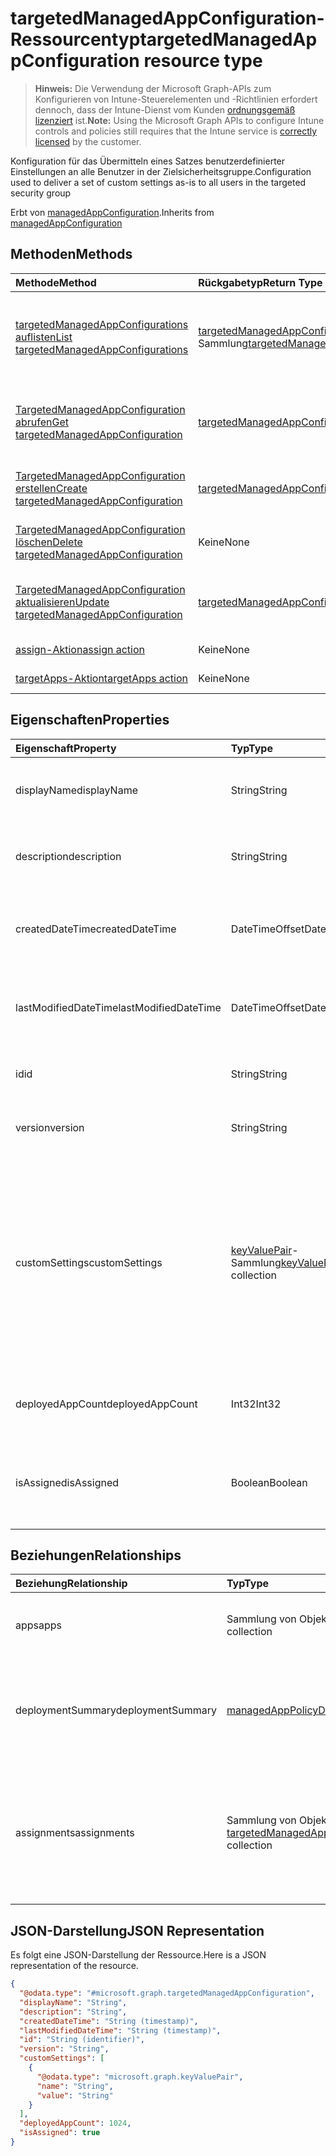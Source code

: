 # <a name="targetedmanagedappconfiguration-resource-type"></a><span data-ttu-id="175d2-101">targetedManagedAppConfiguration-Ressourcentyp</span><span class="sxs-lookup"><span data-stu-id="175d2-101">targetedManagedAppConfiguration resource type</span></span>

> <span data-ttu-id="175d2-102">**Hinweis:** Die Verwendung der Microsoft Graph-APIs zum Konfigurieren von Intune-Steuerelementen und -Richtlinien erfordert dennoch, dass der Intune-Dienst vom Kunden [ordnungsgemäß lizenziert](https://go.microsoft.com/fwlink/?linkid=839381) ist.</span><span class="sxs-lookup"><span data-stu-id="175d2-102">**Note:** Using the Microsoft Graph APIs to configure Intune controls and policies still requires that the Intune service is [correctly licensed](https://go.microsoft.com/fwlink/?linkid=839381) by the customer.</span></span>

<span data-ttu-id="175d2-103">Konfiguration für das Übermitteln eines Satzes benutzerdefinierter Einstellungen an alle Benutzer in der Zielsicherheitsgruppe.</span><span class="sxs-lookup"><span data-stu-id="175d2-103">Configuration used to deliver a set of custom settings as-is to all users in the targeted security group</span></span>

<span data-ttu-id="175d2-104">Erbt von [managedAppConfiguration](../resources/intune_mam_managedappconfiguration.md).</span><span class="sxs-lookup"><span data-stu-id="175d2-104">Inherits from [managedAppConfiguration](../resources/intune_mam_managedappconfiguration.md)</span></span>

## <a name="methods"></a><span data-ttu-id="175d2-105">Methoden</span><span class="sxs-lookup"><span data-stu-id="175d2-105">Methods</span></span>
|<span data-ttu-id="175d2-106">Methode</span><span class="sxs-lookup"><span data-stu-id="175d2-106">Method</span></span>|<span data-ttu-id="175d2-107">Rückgabetyp</span><span class="sxs-lookup"><span data-stu-id="175d2-107">Return Type</span></span>|<span data-ttu-id="175d2-108">Beschreibung</span><span class="sxs-lookup"><span data-stu-id="175d2-108">Description</span></span>|
|:---|:---|:---|
|[<span data-ttu-id="175d2-109">targetedManagedAppConfigurations auflisten</span><span class="sxs-lookup"><span data-stu-id="175d2-109">List targetedManagedAppConfigurations</span></span>](../api/intune_mam_targetedmanagedappconfiguration_list.md)|<span data-ttu-id="175d2-110">[targetedManagedAppConfiguration](../resources/intune_mam_targetedmanagedappconfiguration.md)-Sammlung</span><span class="sxs-lookup"><span data-stu-id="175d2-110">[targetedManagedAppConfiguration](../resources/intune_mam_targetedmanagedappconfiguration.md) collection</span></span>|<span data-ttu-id="175d2-111">Auflisten von Eigenschaften und Beziehungen der [targetedManagedAppConfiguration](../resources/intune_mam_targetedmanagedappconfiguration.md)-Objekte.</span><span class="sxs-lookup"><span data-stu-id="175d2-111">List properties and relationships of the [targetedManagedAppConfiguration](../resources/intune_mam_targetedmanagedappconfiguration.md) objects.</span></span>|
|[<span data-ttu-id="175d2-112">TargetedManagedAppConfiguration abrufen</span><span class="sxs-lookup"><span data-stu-id="175d2-112">Get targetedManagedAppConfiguration</span></span>](../api/intune_mam_targetedmanagedappconfiguration_get.md)|[<span data-ttu-id="175d2-113">targetedManagedAppConfiguration</span><span class="sxs-lookup"><span data-stu-id="175d2-113">targetedManagedAppConfiguration</span></span>](../resources/intune_mam_targetedmanagedappconfiguration.md)|<span data-ttu-id="175d2-114">Lesen von Eigenschaften und Beziehungen des [targetedManagedAppConfiguration](../resources/intune_mam_targetedmanagedappconfiguration.md)-Objekts.</span><span class="sxs-lookup"><span data-stu-id="175d2-114">Read properties and relationships of [plannerPlanDetails](../resources/intune_mam_targetedmanagedappconfiguration.md) object.</span></span>|
|[<span data-ttu-id="175d2-115">TargetedManagedAppConfiguration erstellen</span><span class="sxs-lookup"><span data-stu-id="175d2-115">Create targetedManagedAppConfiguration</span></span>](../api/intune_mam_targetedmanagedappconfiguration_create.md)|[<span data-ttu-id="175d2-116">targetedManagedAppConfiguration</span><span class="sxs-lookup"><span data-stu-id="175d2-116">targetedManagedAppConfiguration</span></span>](../resources/intune_mam_targetedmanagedappconfiguration.md)|<span data-ttu-id="175d2-117">Erstellen eines neuen [targetedManagedAppConfiguration](../resources/intune_mam_targetedmanagedappconfiguration.md)-Objekts.</span><span class="sxs-lookup"><span data-stu-id="175d2-117">Create a new [plannerBucket](../resources/intune_mam_targetedmanagedappconfiguration.md) object.</span></span>|
|[<span data-ttu-id="175d2-118">TargetedManagedAppConfiguration löschen</span><span class="sxs-lookup"><span data-stu-id="175d2-118">Delete targetedManagedAppConfiguration</span></span>](../api/intune_mam_targetedmanagedappconfiguration_delete.md)|<span data-ttu-id="175d2-119">Keine</span><span class="sxs-lookup"><span data-stu-id="175d2-119">None</span></span>|<span data-ttu-id="175d2-120">Löscht ein [targetedManagedAppConfiguration](../resources/intune_mam_targetedmanagedappconfiguration.md)-Objekt.</span><span class="sxs-lookup"><span data-stu-id="175d2-120">Deletes a [targetedManagedAppConfiguration](../resources/intune_mam_targetedmanagedappconfiguration.md).</span></span>|
|[<span data-ttu-id="175d2-121">TargetedManagedAppConfiguration aktualisieren</span><span class="sxs-lookup"><span data-stu-id="175d2-121">Update targetedManagedAppConfiguration</span></span>](../api/intune_mam_targetedmanagedappconfiguration_update.md)|[<span data-ttu-id="175d2-122">targetedManagedAppConfiguration</span><span class="sxs-lookup"><span data-stu-id="175d2-122">targetedManagedAppConfiguration</span></span>](../resources/intune_mam_targetedmanagedappconfiguration.md)|<span data-ttu-id="175d2-123">Aktualisieren der Eigenschaften eines [targetedManagedAppConfiguration](../resources/intune_mam_targetedmanagedappconfiguration.md)- Objekts.</span><span class="sxs-lookup"><span data-stu-id="175d2-123">Update the properties of a [calendar](../resources/intune_mam_targetedmanagedappconfiguration.md) object.</span></span>|
|[<span data-ttu-id="175d2-124">assign-Aktion</span><span class="sxs-lookup"><span data-stu-id="175d2-124">assign action</span></span>](../api/intune_mam_targetedmanagedappconfiguration_assign.md)|<span data-ttu-id="175d2-125">Keine</span><span class="sxs-lookup"><span data-stu-id="175d2-125">None</span></span>|<span data-ttu-id="175d2-126">Noch nicht dokumentiert</span><span class="sxs-lookup"><span data-stu-id="175d2-126">Not yet documented</span></span>|
|[<span data-ttu-id="175d2-127">targetApps-Aktion</span><span class="sxs-lookup"><span data-stu-id="175d2-127">targetApps action</span></span>](../api/intune_mam_targetedmanagedappconfiguration_targetapps.md)|<span data-ttu-id="175d2-128">Keine</span><span class="sxs-lookup"><span data-stu-id="175d2-128">None</span></span>|<span data-ttu-id="175d2-129">Noch nicht dokumentiert</span><span class="sxs-lookup"><span data-stu-id="175d2-129">Not yet documented</span></span>|

## <a name="properties"></a><span data-ttu-id="175d2-130">Eigenschaften</span><span class="sxs-lookup"><span data-stu-id="175d2-130">Properties</span></span>
|<span data-ttu-id="175d2-131">Eigenschaft</span><span class="sxs-lookup"><span data-stu-id="175d2-131">Property</span></span>|<span data-ttu-id="175d2-132">Typ</span><span class="sxs-lookup"><span data-stu-id="175d2-132">Type</span></span>|<span data-ttu-id="175d2-133">Beschreibung</span><span class="sxs-lookup"><span data-stu-id="175d2-133">Description</span></span>|
|:---|:---|:---|
|<span data-ttu-id="175d2-134">displayName</span><span class="sxs-lookup"><span data-stu-id="175d2-134">displayName</span></span>|<span data-ttu-id="175d2-135">String</span><span class="sxs-lookup"><span data-stu-id="175d2-135">String</span></span>|<span data-ttu-id="175d2-136">Anzeigename der Richtlinie.</span><span class="sxs-lookup"><span data-stu-id="175d2-136">Policy display name.</span></span> <span data-ttu-id="175d2-137">Geerbt von [managedAppPolicy](../resources/intune_mam_managedapppolicy.md).</span><span class="sxs-lookup"><span data-stu-id="175d2-137">Inherited from [managedAppPolicy](../resources/intune_mam_managedapppolicy.md)</span></span>|
|<span data-ttu-id="175d2-138">description</span><span class="sxs-lookup"><span data-stu-id="175d2-138">description</span></span>|<span data-ttu-id="175d2-139">String</span><span class="sxs-lookup"><span data-stu-id="175d2-139">String</span></span>|<span data-ttu-id="175d2-140">Beschreibung der Richtlinie.</span><span class="sxs-lookup"><span data-stu-id="175d2-140">The policy's description.</span></span> <span data-ttu-id="175d2-141">Geerbt von [managedAppPolicy](../resources/intune_mam_managedapppolicy.md).</span><span class="sxs-lookup"><span data-stu-id="175d2-141">Inherited from [managedAppPolicy](../resources/intune_mam_managedapppolicy.md)</span></span>|
|<span data-ttu-id="175d2-142">createdDateTime</span><span class="sxs-lookup"><span data-stu-id="175d2-142">createdDateTime</span></span>|<span data-ttu-id="175d2-143">DateTimeOffset</span><span class="sxs-lookup"><span data-stu-id="175d2-143">DateTimeOffset</span></span>|<span data-ttu-id="175d2-144">Datum und Uhrzeit der Erstellung der Richtlinie.</span><span class="sxs-lookup"><span data-stu-id="175d2-144">The date and time the group was created.</span></span> <span data-ttu-id="175d2-145">Geerbt von [managedAppPolicy](../resources/intune_mam_managedapppolicy.md).</span><span class="sxs-lookup"><span data-stu-id="175d2-145">Inherited from [managedAppPolicy](../resources/intune_mam_managedapppolicy.md)</span></span>|
|<span data-ttu-id="175d2-146">lastModifiedDateTime</span><span class="sxs-lookup"><span data-stu-id="175d2-146">lastModifiedDateTime</span></span>|<span data-ttu-id="175d2-147">DateTimeOffset</span><span class="sxs-lookup"><span data-stu-id="175d2-147">DateTimeOffset</span></span>|<span data-ttu-id="175d2-148">Datum und Uhrzeit der letzten Änderung der Richtlinie.</span><span class="sxs-lookup"><span data-stu-id="175d2-148">Last time the policy was modified.</span></span> <span data-ttu-id="175d2-149">Geerbt von [managedAppPolicy](../resources/intune_mam_managedapppolicy.md).</span><span class="sxs-lookup"><span data-stu-id="175d2-149">Inherited from [managedAppPolicy](../resources/intune_mam_managedapppolicy.md)</span></span>|
|<span data-ttu-id="175d2-150">id</span><span class="sxs-lookup"><span data-stu-id="175d2-150">id</span></span>|<span data-ttu-id="175d2-151">String</span><span class="sxs-lookup"><span data-stu-id="175d2-151">String</span></span>|<span data-ttu-id="175d2-152">Schlüssel der Entität.</span><span class="sxs-lookup"><span data-stu-id="175d2-152">Key of the setting.</span></span> <span data-ttu-id="175d2-153">Geerbt von [managedAppPolicy](../resources/intune_mam_managedapppolicy.md).</span><span class="sxs-lookup"><span data-stu-id="175d2-153">Inherited from [managedAppPolicy](../resources/intune_mam_managedapppolicy.md)</span></span>|
|<span data-ttu-id="175d2-154">version</span><span class="sxs-lookup"><span data-stu-id="175d2-154">version</span></span>|<span data-ttu-id="175d2-155">String</span><span class="sxs-lookup"><span data-stu-id="175d2-155">String</span></span>|<span data-ttu-id="175d2-156">Version der Entität.</span><span class="sxs-lookup"><span data-stu-id="175d2-156">Version of the entity.</span></span> <span data-ttu-id="175d2-157">Geerbt von [managedAppPolicy](../resources/intune_mam_managedapppolicy.md).</span><span class="sxs-lookup"><span data-stu-id="175d2-157">Inherited from [managedAppPolicy](../resources/intune_mam_managedapppolicy.md)</span></span>|
|<span data-ttu-id="175d2-158">customSettings</span><span class="sxs-lookup"><span data-stu-id="175d2-158">customSettings</span></span>|<span data-ttu-id="175d2-159">[keyValuePair](../resources/intune_mam_keyvaluepair.md)-Sammlung</span><span class="sxs-lookup"><span data-stu-id="175d2-159">[keyValuePair](../resources/intune_mam_keyvaluepair.md) collection</span></span>|<span data-ttu-id="175d2-160">Eine Gruppe von Paaren aus Schlüsselzeichenfolge und Wertzeichenfolge, die an Apps für Benutzer im Bereich der Konfiguration gesendet werden sollen, und zwar ohne Veränderungen durch den Dienst. Geerbt von [managedAppConfiguration](../resources/intune_mam_managedappconfiguration.md).</span><span class="sxs-lookup"><span data-stu-id="175d2-160">A set of string key and string value pairs to be sent to apps for users to whom the configuration is scoped, unalterned by this service Inherited from [managedAppConfiguration](../resources/intune_mam_managedappconfiguration.md)</span></span>|
|<span data-ttu-id="175d2-161">deployedAppCount</span><span class="sxs-lookup"><span data-stu-id="175d2-161">deployedAppCount</span></span>|<span data-ttu-id="175d2-162">Int32</span><span class="sxs-lookup"><span data-stu-id="175d2-162">Int32</span></span>|<span data-ttu-id="175d2-163">Anzahl der Apps, für die die aktuelle Richtlinie bereitgestellt wurde.</span><span class="sxs-lookup"><span data-stu-id="175d2-163">Count of apps to which the current policy is deployed.</span></span>|
|<span data-ttu-id="175d2-164">isAssigned</span><span class="sxs-lookup"><span data-stu-id="175d2-164">isAssigned</span></span>|<span data-ttu-id="175d2-165">Boolean</span><span class="sxs-lookup"><span data-stu-id="175d2-165">Boolean</span></span>|<span data-ttu-id="175d2-166">Gibt an, ob die Richtlinie für eine oder mehrere Einschlussgruppen bereitgestellt wurde.</span><span class="sxs-lookup"><span data-stu-id="175d2-166">Indicates if the policy is deployed to any inclusion groups or not.</span></span>|

## <a name="relationships"></a><span data-ttu-id="175d2-167">Beziehungen</span><span class="sxs-lookup"><span data-stu-id="175d2-167">Relationships</span></span>
|<span data-ttu-id="175d2-168">Beziehung</span><span class="sxs-lookup"><span data-stu-id="175d2-168">Relationship</span></span>|<span data-ttu-id="175d2-169">Typ</span><span class="sxs-lookup"><span data-stu-id="175d2-169">Type</span></span>|<span data-ttu-id="175d2-170">Beschreibung</span><span class="sxs-lookup"><span data-stu-id="175d2-170">Description</span></span>|
|:---|:---|:---|
|<span data-ttu-id="175d2-171">apps</span><span class="sxs-lookup"><span data-stu-id="175d2-171">apps</span></span>|<span data-ttu-id="175d2-172">Sammlung von Objekten des Typs [managedMobileApp](../resources/intune_mam_managedmobileapp.md)</span><span class="sxs-lookup"><span data-stu-id="175d2-172">[managedMobileApp](../resources/intune_mam_managedmobileapp.md) collection</span></span>|<span data-ttu-id="175d2-173">Liste der Apps, für die die Richtlinie bereitgestellt wurde</span><span class="sxs-lookup"><span data-stu-id="175d2-173">List of apps to which the policy is deployed.</span></span>|
|<span data-ttu-id="175d2-174">deploymentSummary</span><span class="sxs-lookup"><span data-stu-id="175d2-174">deploymentSummary</span></span>|[<span data-ttu-id="175d2-175">managedAppPolicyDeploymentSummary</span><span class="sxs-lookup"><span data-stu-id="175d2-175">managedAppPolicyDeploymentSummary</span></span>](../resources/intune_mam_managedapppolicydeploymentsummary.md)|<span data-ttu-id="175d2-176">Navigationseigenschaft zu einer Bereitstellungsübersicht für die Konfiguration</span><span class="sxs-lookup"><span data-stu-id="175d2-176">Navigation property to deployment summary of the configuration.</span></span>|
|<span data-ttu-id="175d2-177">assignments</span><span class="sxs-lookup"><span data-stu-id="175d2-177">assignments</span></span>|<span data-ttu-id="175d2-178">Sammlung von Objekten des Typs [targetedManagedAppPolicyAssignment](../resources/intune_mam_targetedmanagedapppolicyassignment.md)</span><span class="sxs-lookup"><span data-stu-id="175d2-178">[targetedManagedAppPolicyAssignment](../resources/intune_mam_targetedmanagedapppolicyassignment.md) collection</span></span>|<span data-ttu-id="175d2-179">Navigationseigenschaft zu einer Liste von Einschlussgruppen und Ausschlussgruppen, für die die Richtlinie bereitgestellt wurde.</span><span class="sxs-lookup"><span data-stu-id="175d2-179">Navigation property to list of inclusion and exclusion groups to which the policy is deployed.</span></span>|

## <a name="json-representation"></a><span data-ttu-id="175d2-180">JSON-Darstellung</span><span class="sxs-lookup"><span data-stu-id="175d2-180">JSON Representation</span></span>
<span data-ttu-id="175d2-181">Es folgt eine JSON-Darstellung der Ressource.</span><span class="sxs-lookup"><span data-stu-id="175d2-181">Here is a JSON representation of the resource.</span></span>
<!-- {
  "blockType": "resource",
  "keyProperty": "id",
  "@odata.type": "microsoft.graph.targetedManagedAppConfiguration"
}
-->
``` json
{
  "@odata.type": "#microsoft.graph.targetedManagedAppConfiguration",
  "displayName": "String",
  "description": "String",
  "createdDateTime": "String (timestamp)",
  "lastModifiedDateTime": "String (timestamp)",
  "id": "String (identifier)",
  "version": "String",
  "customSettings": [
    {
      "@odata.type": "microsoft.graph.keyValuePair",
      "name": "String",
      "value": "String"
    }
  ],
  "deployedAppCount": 1024,
  "isAssigned": true
}
```



